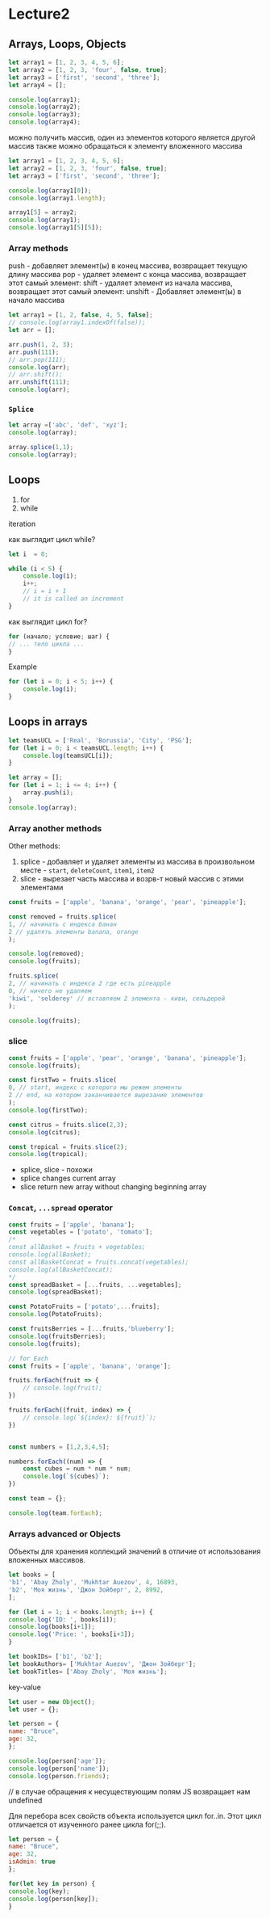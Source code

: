 # Lecture2

## Arrays, Loops, Objects

```javascript
let array1 = [1, 2, 3, 4, 5, 6];
let array2 = [1, 2, 3, 'four', false, true];
let array3 = ['first', 'second', 'three'];
let array4 = [];

console.log(array1);
console.log(array2);
console.log(array3);
console.log(array4);
```

можно получить массив, один из элементов которого является другой массив
также можно обращаться к элементу вложенного массива
```javascript
let array1 = [1, 2, 3, 4, 5, 6];
let array2 = [1, 2, 3, 'four', false, true];
let array3 = ['first', 'second', 'three'];

console.log(array1[0]);
console.log(array1.length);

array1[5] = array2;
console.log(array1);
console.log(array1[5][5]);
```

### Array methods
push - добавляет элемент(ы) в конец массива, возвращает текущую длину массива
pop - удаляет элемент с конца массива, возвращает этот самый элемент:
shift - удаляет элемент из начала массива, возвращает этот самый элемент:
unshift - Добавляет элемент(ы) в начало массива
```javascript
let array1 = [1, 2, false, 4, 5, false];
// console.log(array1.indexOf(false));
let arr = [];

arr.push(1, 2, 3);
arr.push(111);
// arr.pop(111);
console.log(arr);
// arr.shift();
arr.unshift(111);
console.log(arr);
```
### `Splice`
```javascript
let array =['abc', 'def', 'xyz'];
console.log(array);

array.splice(1,1);
console.log(array);
```
## Loops

1. for
2. while

iteration

как выглядит цикл while?
```javascript
let i  = 0;

while (i < 5) {
    console.log(i);
    i++;
    // i = i + 1
    // it is called an increment
}
```

как выглядит цикл for?

```javascript
for (начало; условие; шаг) {
// ... тело цикла ...
}
```
Example
```javascript
for (let i = 0; i < 5; i++) {
    console.log(i);
}
```

## Loops in arrays

```javascript
let teamsUCL = ['Real', 'Borussia', 'City', 'PSG'];
for (let i = 0; i < teamsUCL.length; i++) {
    console.log(teamsUCL[i]);
}
```


```javascript
let array = [];
for (let i = 1; i <= 4; i++) {
    array.push(i);
}
console.log(array);
```

### Array another methods

Other methods:
1. splice - добавляет и удаляет элементы из массива в произвольном месте - `start`, `deleteCount`, `item1`, `item2`
2. slice - вырезает часть массива и возрв-т новый массив с этими элементами

```javascript
const fruits = ['apple', 'banana', 'orange', 'pear', 'pineapple'];

const removed = fruits.splice(
1, // начинать с индекса банан
2 // удалять элементы banana, orange
);

console.log(removed);
console.log(fruits);

fruits.splice(
2, // начинать с индекса 2 где есть pineapple
0, // ничего не удаляем
'kiwi', 'selderey' // вставляем 2 элемента - киви, сельдерей
);

console.log(fruits);
```

### slice

```javascript
const fruits = ['apple', 'pear', 'orange', 'banana', 'pineapple'];
console.log(fruits);

const firstTwo = fruits.slice(
0, // start, индекс с которого мы режем элементы
2 // end, на котором заканчивается вырезание элементов
);
console.log(firstTwo);

const citrus = fruits.slice(2,3);
console.log(citrus);

const tropical = fruits.slice(2);
console.log(tropical);

```

* splice, slice - похожи
* splice changes current array
* slice return new array without changing beginning array
### `Concat`, `...spread` operator

```javascript
const fruits = ['apple', 'banana'];
const vegetables = ['potato', 'tomato'];
/*
const allBasket = fruits + vegetables;
console.log(allBasket);
const allBasketConcat = fruits.concat(vegetables);
console.log(allBasketConcat);
*/
const spreadBasket = [...fruits, ...vegetables];
console.log(spreadBasket);

const PotatoFruits = ['potato',...fruits];
console.log(PotatoFruits);

const fruitsBerries = [...fruits,'blueberry'];
console.log(fruitsBerries);
console.log(fruits);

// for Each
const fruits = ['apple', 'banana', 'orange'];

fruits.forEach(fruit => {
    // console.log(fruit);
})

fruits.forEach((fruit, index) => {
    // console.log(`${index}: ${fruit}`);
})


const numbers = [1,2,3,4,5];

numbers.forEach((num) => {
    const cubes = num * num * num;
    console.log(`${cubes}`);
})

const team = {};

console.log(team.forEach);
```

### Arrays advanced or Objects

Объекты для хранения коллекций значений в отличие от использования вложенных массивов.
```javascript
let books = [
'b1', 'Abay Zholy', 'Mukhtar Auezov', 4, 16893,
'b2', 'Моя жизнь', 'Джон Зойберг', 2, 8992,
];

for (let i = 1; i < books.length; i++) {
console.log('ID: ', books[i]);
console.log(books[i+1]);
console.log('Price: ', books[i+3]);
}

let bookIDs= ['b1', 'b2'];
let bookAuthors= ['Mukhtar Auezov', 'Джон Зойберг'];
let bookTitles= ['Abay Zholy', 'Моя жизнь'];
```

key-value
```javascript
let user = new Object();
let user = {};
```

```javascript
let person = {
name: "Bruce",
age: 32,
};

console.log(person['age']);
console.log(person['name']);
console.log(person.friends);
```
// в случае обращения к несуществующим полям JS возвращает нам undefined

Для перебора всех свойств объекта используется цикл for..in. Этот цикл отличается от изученного ранее цикла for(;;).
```javascript
let person = {
name: "Bruce",
age: 32,
isAdmin: true
};

for(let key in person) {
console.log(key);
console.log(person[key]);
}
```
